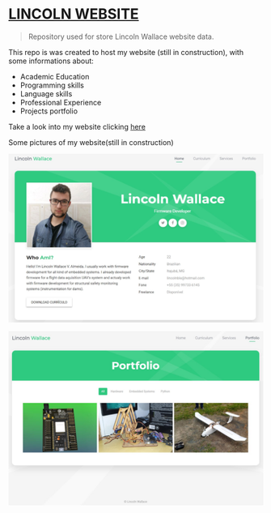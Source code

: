 # [LINCOLN WEBSITE](https://bit.ly/CV_LINCOLN "Lincoln's Website")
> Repository used for store Lincoln Wallace website data.

This repo is was created to host my website (still in construction), with some informations about:
- Academic Education
- Programming skills
- Language skills
- Professional Experience
- Projects portfolio 

Take a look into my website clicking [here](https://bit.ly/CV_LINCOLN "Lincoln's Website")

Some pictures of my website(still in construction)

![](site_01.jpg)

![](site_02.jpg)

